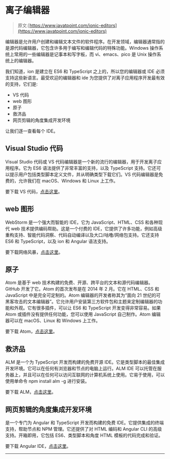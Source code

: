 # 离子编辑器

> 原文:[https://www.javatpoint.com/ionic-editors](https://www.javatpoint.com/ionic-editors)

编辑器是允许用户创建和编辑文本文件的软件程序。在开发领域，编辑器通常指的是源代码编辑器，它包含许多用于编写和编辑代码的特殊功能。Windows 操作系统上常用的一些编辑器是记事本和写字板，而 vi、emacs、pico 是 Unix 操作系统上的编辑器。

我们知道，ion 是建立在 ES6 和 TypeScript 之上的，所以您的编辑器或 IDE 必须支持这些新语言。最受欢迎的编辑器和 ide 为您提供了对离子应用程序开发最有效的支持，它们是:

*   VS 代码
*   web 图形
*   原子
*   救济品
*   网页剪辑的角度集成开发环境

让我们逐一查看每个 IDE。

## Visual Studio 代码

Visual Studio 代码或 VS 代码编辑器是一个新的流行的编辑器，用于开发离子应用程序。它为 ES6 语法提供了非常丰富的支持，以及 TypeScript 支持。它还可以提示用户包括类型脚本定义文件，并从明确类型下载它们。VS 代码编辑器是免费的，允许我们在 macOS、Windows 和 Linux 上工作。

要下载 VS 代码，[点击这里](https://code.visualstudio.com/)。

## web 图形

WebStorm 是一个强大而智能的 IDE，它为 JavaScript、HTML、CSS 和各种现代 web 技术提供编码帮助。这是一个付费的 IDE，它提供了许多功能，例如高级重构支持、智能代码洞察、代码自动编译以及大口/咕噜/网络包支持。它还支持 ES6 和 TypeScript，以及 ion 和 Angular 语法支持。

要下载网络风暴，[点击这里](https://www.jetbrains.com/webstorm/)。

## 原子

Atom 是基于 web 技术构建的免费、开源、跨平台的文本和源代码编辑器。GitHub 开发了它。Atom 的首次发布是在 2014 年 2 月。它在 HTML、CSS 和 JavaScript 中是完全可定制的。Atom 编辑器的开发者称其为“面向 21 世纪的可黑客攻击的文本编辑器”。它允许用户安装第三方软件包和主题来定制编辑器的功能和外观。它有很多插件，可以让 ES6 和 TypeScript 开发变得非常容易。如果 Atom 或插件没有提供任何功能，您可以使用 JavaScript 自己制作。Atom 编辑器可以在 macOS、Linux 和 Windows 上工作。

要下载 Atom，[点击这里](https://atom.io/)。

## 救济品

ALM 是一个为 TypeScript 开发而构建的免费开源 IDE。它是类型脚本的最佳集成开发环境。它可以在任何有浏览器和节点的电脑上运行。ALM IDE 可以托管在服务器上，并且可以在任何可以访问互联网的计算机系统上使用。它易于使用，可以使用单命令 npm install alm -g 进行安装。

要下载 ALM，[点击这里](http://alm.tools/)。

## 网页剪辑的角度集成开发环境

是一个专门为 Angular 和 TypeScript 开发而构建的免费 IDE。它提供集成的终端支持，帮助节点和 NPM 管理。它还提供了对 HTML 编码和 Angular CLI 的高级支持。开箱即用，它包括 ES6、类型脚本和角度 HTML 模板的代码完成和验证。

要下载 Angular IDE，[点击这里](https://www.genuitec.com/products/angular-ide/)。

* * *